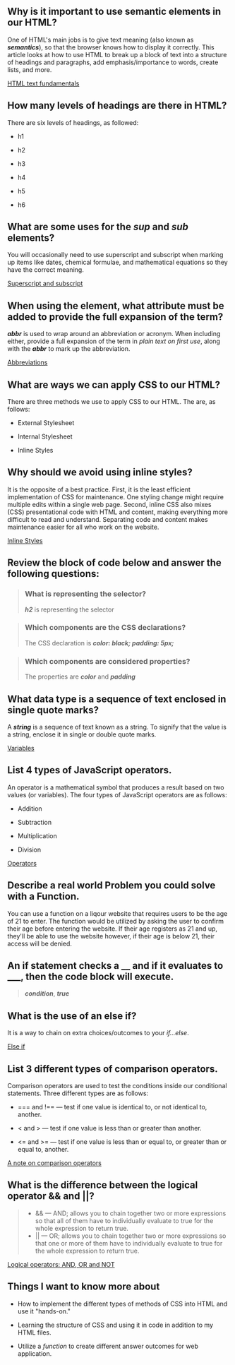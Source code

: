 ## Why is it important to use semantic elements in our HTML?
One of HTML's main jobs is to give text meaning (also known as **_semantics_**), so that the browser knows how to display it correctly. This article looks at how to use HTML to break up a block of text into a structure of headings and paragraphs, add emphasis/importance to words, create lists, and more.

[HTML text fundamentals](https://developer.mozilla.org/en-US/docs/Learn/HTML/Introduction_to_HTML)

## How many levels of headings are there in HTML?
There are six levels of headings, as followed:

- h1

- h2

- h3

- h4

- h5

- h6

## What are some uses for the _sup_ and _sub_ elements?
You will occasionally need to use superscript and subscript when marking up items like dates, chemical formulae, and mathematical equations so they have the correct meaning.

[Superscript and subscript](https://developer.mozilla.org/en-US/docs/Learn/HTML/Introduction_to_HTML/Advanced_text_formatting)


## When using the <abbr> element, what attribute must be added to provide the full expansion of the term?
**_abbr_** is used to wrap around an abbreviation or acronym. When including either, provide a full expansion of the term in _plain text on first use_, along with the **_abbr_** to mark up the abbreviation.

[Abbreviations](https://developer.mozilla.org/en-US/docs/Learn/HTML/Introduction_to_HTML/Advanced_text_formatting)

## What are ways we can apply CSS to our HTML?
There are three methods we use to apply CSS to our HTML. The are, as follows:

- External Stylesheet

- Internal Stylesheet

- Inline Styles

## Why should we avoid using inline styles?
It is the opposite of a best practice. First, it is the least efficient implementation of CSS for maintenance. One styling change might require multiple edits within a single web page. Second, inline CSS also mixes (CSS) presentational code with HTML and content, making everything more difficult to read and understand. Separating code and content makes maintenance easier for all who work on the website.

[Inline Styles](https://developer.mozilla.org/en-US/docs/Learn/CSS/First_steps/How_CSS_is_structured)

## Review the block of code below and answer the following questions:
> ### What is representing the selector?
  >**_h2_** is representing the selector
  
> ### Which components are the CSS declarations?
  >The CSS declaration is **_color: black; padding: 5px;_**

> ### Which components are considered properties?
  >The properties are **_color_** and **_padding_**
  
## What data type is a sequence of text enclosed in single quote marks?
A **_string_** is a sequence of text known as a string. To signify that the value is a string, enclose it in single or double quote marks.

[Variables](https://developer.mozilla.org/en-US/docs/Learn/Getting_started_with_the_web/JavaScript_basics)

## List 4 types of JavaScript operators.
An operator is a mathematical symbol that produces a result based on two values (or variables). The four types of JavaScript operators are as follows:

- Addition

- Subtraction

- Multiplication

- Division

[Operators](https://developer.mozilla.org/en-US/docs/Learn/Getting_started_with_the_web/JavaScript_basics)


## Describe a real world Problem you could solve with a Function.
You can use a function on a liqour website that requires users to be the age of 21 to enter. The function would be utilized by asking the user to confirm their age before entering the website. If their age registers as 21 and up, they'll be able to use the website however, if their age is below 21, their access will be denied.


## An if statement checks a __ and if it evaluates to ___, then the code block will execute.
> **_condition_**, **_true_**

## What is the use of an else if?
It is a way to chain on extra choices/outcomes to your _if...else_. 

[Else if](https://developer.mozilla.org/en-US/docs/Learn/JavaScript/Building_blocks/conditionals)

## List 3 different types of comparison operators.
Comparison operators are used to test the conditions inside our conditional statements. Three different types are as follows:

- === and !== — test if one value is identical to, or not identical to, another.

- < and > — test if one value is less than or greater than another. 

- <= and >= — test if one value is less than or equal to, or greater than or equal to, another.

[A note on comparison operators](https://developer.mozilla.org/en-US/docs/Learn/JavaScript/Building_blocks/conditionals)

## What is the difference between the logical operator && and ||?
> - && — AND; allows you to chain together two or more expressions so that all of them have to individually evaluate to true for the whole expression to return true.
> - || — OR; allows you to chain together two or more expressions so that one or more of them have to individually evaluate to true for the whole expression to return true.

[Logical operators: AND, OR and NOT](https://developer.mozilla.org/en-US/docs/Learn/JavaScript/Building_blocks/conditionals)

## Things I want to know more about

- How to implement the different types of methods of CSS into HTML and use it "hands-on."

- Learning the structure of CSS and using it in code in addition to my HTML files.

- Utilize a _function_ to create different answer outcomes for web application.
